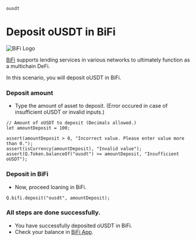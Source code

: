 ```meta-Currency
ousdt
```

# Deposit oUSDT in BiFi

![BiFi Logo](https://s3.ap-northeast-2.amazonaws.com/thebifrost.io/home/bifi/bifi_logo.svg)

[BiFi](https://bifi.finance/) supports lending services in various networks to ultimately function as a multichain DeFi.

In this scenario, you will deposit oUSDT in BiFi.

### Deposit amount

- Type the amount of asset to deposit. (Error occured in case of insufficient oUSDT or invalid inputs.)

```input oUSDT
// Amount of oUSDT to deposit (Decimals allowed.)
let amountDeposit = 100;
```

```input-Verify
assert(amountDeposit > 0, "Incorrect value. Please enter value more than 0.");
assert(isCurrency(amountDeposit), "Invalid value");
assert(Q.Token.balanceOf("ousdt") >= amountDeposit, "Insufficient oUSDT");
```

### Deposit in BiFi

- Now, proceed loaning in BiFi.

```taster
Q.bifi.deposit("ousdt", amountDeposit);
```

### All steps are done successfully.

- You have successfully deposited oUSDT in BiFi.
- Check your balance in [BiFi App](https://app.bifi.finance/).
